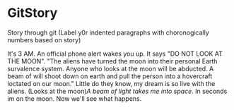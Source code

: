 # GitStory
Story through git
(Label y0r indented paragraphs with choronogically numbers based on story)

It's 3 AM. An official phone alert wakes you up. It says "DO NOT LOOK AT THE MOON".
"The aliens have turned the moon into their personal Earth survalence system. Anyone who looks at the moon will be abducted. A beam of will shoot down on earth and pull the person into a hovercraft loctated on our moon." Little do they know, my dream is so live with the aliens. (Looks at the moon)*A beam of light takes me into space*. In seconds im on the moon. Now we'll see what happens.
